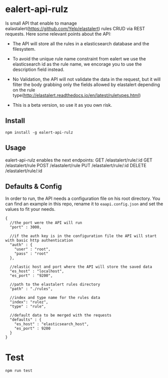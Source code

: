 ealert-api-rulz
====
Is small API that enable to manage ealastalert(https://github.com/Yelp/elastalert) rules CRUD via
REST requests. Here some relevant points about the API:

- The API will store all the rules in a elasticsearch database and the filesystem.

- To avoid the unique rule name constraint from ealert we use the elasticsearch id as the rule name, we encorage you to use the description field instead.

- No Validation, the API will not validate the data in the request, but it will filter the body grabbing only the fields allowed by elastalert depending on the rule type(http://elastalert.readthedocs.io/en/latest/ruletypes.html)

- This is a beta version, so use it as you own risk.


Install
---
    npm install -g ealert-api-rulz

Usage
---
ealert-api-rulz enables the next endpoints:
    GET    /elastalert/rule/:id
    GET    /elastalert/rule
    POST   /elastalert/rule
    PUT    /elastalert/rule/:id
    DELETE /elastalert/rule/:id

Defaults & Config
---
In order to run, the API needs a configuration file on his root directory. You can find an example in this repo, rename it to ``eaapi.config.json`` and set the values to fit your needs.

    {
      //the port were the API will run
      "port" : 3000,

      //if the auth key is in the configuration file the API will start with basic http authentication
      "auth" : {
        "user" : "root",
        "pass" : "root"
      },

      //elastic host and port where the API will store the saved data
      "es_host" : "localhost",
      "es_port" : "9200",

      //path to the elastalert rules directory
      "path" : "./rules",

      //index and type name for the rules data
      "index": "rulez",
      "type" : "rule",

      //default data to be merged with the requests
      "defaults" : {
        "es_host" : "elasticsearch_host",
        "es_port" : 9200
      }
    }

Test
===
    npm run test
